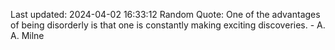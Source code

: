 Last updated: 2024-04-02 16:33:12
Random Quote: One of the advantages of being disorderly is that one is constantly making exciting discoveries. - A. A. Milne